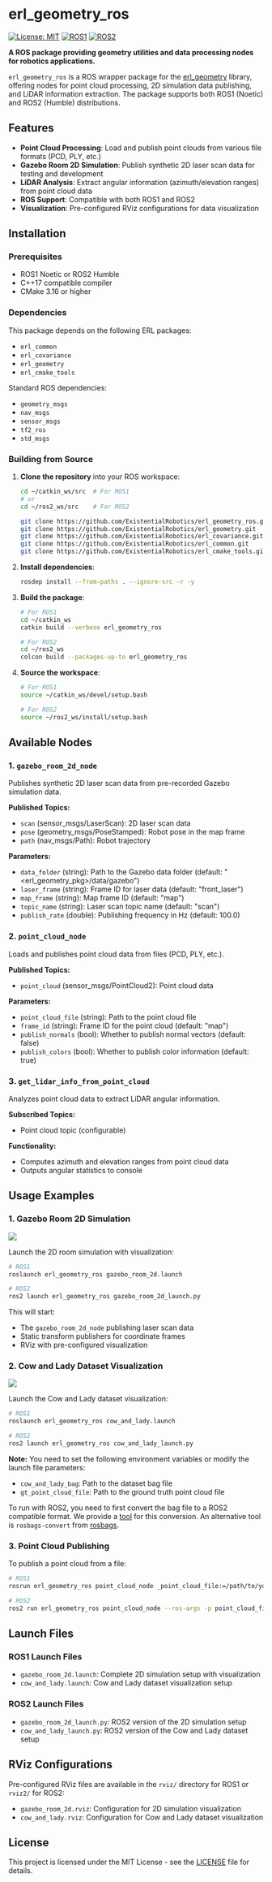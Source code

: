 # erl_geometry_ros

[![License: MIT](https://img.shields.io/badge/License-MIT-yellow.svg)](https://opensource.org/licenses/MIT)
[![ROS1](https://img.shields.io/badge/ROS1-noetic-blue)](http://wiki.ros.org/)
[![ROS2](https://img.shields.io/badge/ROS2-humble-blue)](https://docs.ros.org/)

**A ROS package providing geometry utilities and data processing nodes for robotics applications.**

`erl_geometry_ros` is a ROS wrapper package for the [erl_geometry](https://github.com/ExistentialRobotics/erl_geometry) library, offering nodes for point cloud processing, 2D simulation data publishing, and LiDAR information extraction. The package supports both ROS1 (Noetic) and ROS2 (Humble) distributions.

## Features

- **Point Cloud Processing**: Load and publish point clouds from various file formats (PCD, PLY, etc.)
- **Gazebo Room 2D Simulation**: Publish synthetic 2D laser scan data for testing and development
- **LiDAR Analysis**: Extract angular information (azimuth/elevation ranges) from point cloud data
- **ROS Support**: Compatible with both ROS1 and ROS2
- **Visualization**: Pre-configured RViz configurations for data visualization

## Installation

### Prerequisites

- ROS1 Noetic or ROS2 Humble
- C++17 compatible compiler
- CMake 3.16 or higher

### Dependencies

This package depends on the following ERL packages:
- `erl_common`
- `erl_covariance`
- `erl_geometry`
- `erl_cmake_tools`

Standard ROS dependencies:
- `geometry_msgs`
- `nav_msgs`
- `sensor_msgs`
- `tf2_ros`
- `std_msgs`

### Building from Source

1. **Clone the repository** into your ROS workspace:
   ```bash
   cd ~/catkin_ws/src  # For ROS1
   # or
   cd ~/ros2_ws/src    # For ROS2

   git clone https://github.com/ExistentialRobotics/erl_geometry_ros.git
   git clone https://github.com/ExistentialRobotics/erl_geometry.git
   git clone https://github.com/ExistentialRobotics/erl_covariance.git
   git clone https://github.com/ExistentialRobotics/erl_common.git
   git clone https://github.com/ExistentialRobotics/erl_cmake_tools.git
   ```

2. **Install dependencies**:
   ```bash
   rosdep install --from-paths . --ignore-src -r -y
   ```

3. **Build the package**:
   ```bash
   # For ROS1
   cd ~/catkin_ws
   catkin build --verbose erl_geometry_ros

   # For ROS2
   cd ~/ros2_ws
   colcon build --packages-up-to erl_geometry_ros
   ```

4. **Source the workspace**:
   ```bash
   # For ROS1
   source ~/catkin_ws/devel/setup.bash

   # For ROS2
   source ~/ros2_ws/install/setup.bash
   ```

## Available Nodes

### 1. `gazebo_room_2d_node`

Publishes synthetic 2D laser scan data from pre-recorded Gazebo simulation data.

**Published Topics:**
- `scan` (sensor_msgs/LaserScan): 2D laser scan data
- `pose` (geometry_msgs/PoseStamped): Robot pose in the map frame
- `path` (nav_msgs/Path): Robot trajectory

**Parameters:**
- `data_folder` (string): Path to the Gazebo data folder (default: "<erl_geometry_pkg>/data/gazebo")
- `laser_frame` (string): Frame ID for laser data (default: "front_laser")
- `map_frame` (string): Map frame ID (default: "map")
- `topic_name` (string): Laser scan topic name (default: "scan")
- `publish_rate` (double): Publishing frequency in Hz (default: 100.0)

### 2. `point_cloud_node`

Loads and publishes point cloud data from files (PCD, PLY, etc.).

**Published Topics:**
- `point_cloud` (sensor_msgs/PointCloud2): Point cloud data

**Parameters:**
- `point_cloud_file` (string): Path to the point cloud file
- `frame_id` (string): Frame ID for the point cloud (default: "map")
- `publish_normals` (bool): Whether to publish normal vectors (default: false)
- `publish_colors` (bool): Whether to publish color information (default: true)

### 3. `get_lidar_info_from_point_cloud`

Analyzes point cloud data to extract LiDAR angular information.

**Subscribed Topics:**
- Point cloud topic (configurable)

**Functionality:**
- Computes azimuth and elevation ranges from point cloud data
- Outputs angular statistics to console

## Usage Examples

### 1. Gazebo Room 2D Simulation

![](assets/gazebo_room_2d.png)

Launch the 2D room simulation with visualization:

```bash
# ROS1
roslaunch erl_geometry_ros gazebo_room_2d.launch

# ROS2
ros2 launch erl_geometry_ros gazebo_room_2d_launch.py
```

This will start:
- The `gazebo_room_2d_node` publishing laser scan data
- Static transform publishers for coordinate frames
- RViz with pre-configured visualization

### 2. Cow and Lady Dataset Visualization

![](assets/cow_and_lady.png)

Launch the Cow and Lady dataset visualization:

```bash
# ROS1
roslaunch erl_geometry_ros cow_and_lady.launch

# ROS2
ros2 launch erl_geometry_ros cow_and_lady_launch.py
```

**Note:** You need to set the following environment variables or modify the launch file parameters:
- `cow_and_lady_bag`: Path to the dataset bag file
- `gt_point_cloud_file`: Path to the ground truth point cloud file

To run with ROS2, you need to first convert the bag file to a ROS2 compatible format. We provide a
[tool](https://github.com/ExistentialRobotics/erl_common_ros/scripts/convert_rosbag_1to2.bash) for
this conversion. An alternative tool is `rosbags-convert` from [rosbags](https://github.com/rpng/rosbags).

### 3. Point Cloud Publishing

To publish a point cloud from a file:

```bash
# ROS1
rosrun erl_geometry_ros point_cloud_node _point_cloud_file:=/path/to/your/pointcloud.pcd _frame_id:=map

# ROS2
ros2 run erl_geometry_ros point_cloud_node --ros-args -p point_cloud_file:=/path/to/your/pointcloud.pcd -p frame_id:=map
```

## Launch Files

### ROS1 Launch Files
- `gazebo_room_2d.launch`: Complete 2D simulation setup with visualization
- `cow_and_lady.launch`: Cow and Lady dataset visualization setup

### ROS2 Launch Files
- `gazebo_room_2d_launch.py`: ROS2 version of the 2D simulation setup
- `cow_and_lady_launch.py`: ROS2 version of the Cow and Lady dataset setup

## RViz Configurations

Pre-configured RViz files are available in the `rviz/` directory for ROS1 or `rviz2/` for ROS2:
- `gazebo_room_2d.rviz`: Configuration for 2D simulation visualization
- `cow_and_lady.rviz`: Configuration for Cow and Lady dataset visualization

## License

This project is licensed under the MIT License - see the [LICENSE](LICENSE) file for details.
